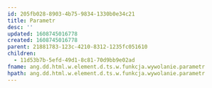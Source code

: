 ```yaml
---
id: 205fb028-8903-4b75-9834-1330b0e34c21
title: Parametr
desc: ''
updated: 1608745016778
created: 1608745016778
parent: 21881783-123c-4210-8312-1235fc051610
children:
  - 11d53b7b-5efd-49d1-8c81-70d9bb9e02ad
fname: ang.dd.html.w.element.d.ts.w.funkcja.wywolanie.parametr
hpath: ang.dd.html.w.element.d.ts.w.funkcja.wywolanie.parametr
---
```



